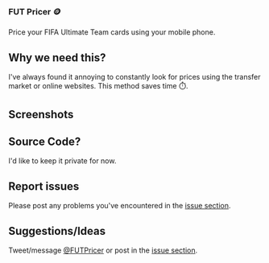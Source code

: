 ### FUT Pricer :coin:
Price your FIFA Ultimate Team cards using your mobile phone.

## Why we need this?
I've always found it annoying to constantly look for prices using the transfer market or online websites. This method saves time :stopwatch:.

## Screenshots

## Source Code?
I'd like to keep it private for now.

## Report issues
Please post any problems you've encountered in the [issue section](https://github.com/FUTPricer/FUTPricer/issues).

## Suggestions/Ideas
Tweet/message [@FUTPricer](https://twitter.com/FUTPricer) or post in the [issue section](https://github.com/FUTPricer/FUTPricer/issues).

<!--
**FUTPricer/FUTPricer** is a ✨ _special_ ✨ repository because its `README.md` (this file) appears on your GitHub profile.

Here are some ideas to get you started:

- 🔭 I’m currently working on ...
- 🌱 I’m currently learning ...
- 👯 I’m looking to collaborate on ...
- 🤔 I’m looking for help with ...
- 💬 Ask me about ...
- 📫 How to reach me: ...
- 😄 Pronouns: ...
- ⚡ Fun fact: ...
-->
